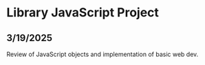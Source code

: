 # Library JavaScript Project

## 3/19/2025

Review of JavaScript objects and implementation of basic web dev.
